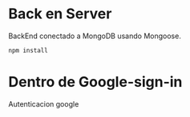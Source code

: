 # Back en Server
BackEnd conectado a MongoDB usando Mongoose.

```
npm install
```

# Dentro de Google-sign-in
Autenticacion google
